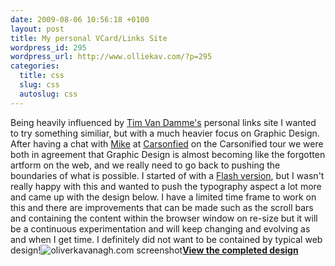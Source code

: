 ```yaml
--- 
date: 2009-08-06 10:56:18 +0100
layout: post
title: My personal VCard/Links Site
wordpress_id: 295
wordpress_url: http://www.olliekav.com/?p=295
categories: 
  title: css
  slug: css
  autoslug: css
---
```

Being heavily influenced by [Tim Van Damme's](http://timvandamme.com/) personal links site I wanted to try something similiar, but with a much heavier focus on Graphic Design. After having a chat with [Mike](http://www.http://thethingswemake.co.uk/.com) at [Carsonfied](http://carsonified.com/) on the Carsonified tour we were both in agreement that Graphic Design is almost becoming like the forgotten artform on the web, and we really need to go back to pushing the boundaries of what is possible. <!--more-->I started of with a [Flash version](http://www.oliverkavanagh.com/v2), but I wasn't really happy with this and wanted to push the typography aspect a lot more and came up with the design below. I have a limited time frame to work on this and there are improvements that can be made such as the scroll bars and containing the content within the browser window on re-size but it will be a continuous experimentation and will keep changing and evolving as and when I get time. I definitely did not want to be contained by typical web design!![oliverkavanagh.com screenshot](http://www.olliekav.com/wp-content/uploads/2009/08/oliver-kavanagh-large.jpg "oliver-kavanagh-large")**[View the completed design](http://www.oliverkavanagh.com)**
